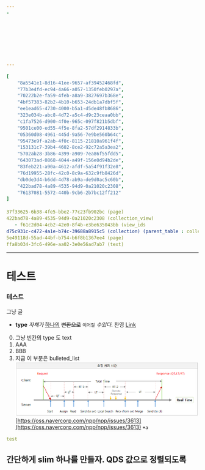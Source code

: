 ```yaml
---
- 
 
 
 
 
 
 
 
---
```

 
```yaml
[
    "8a5541e1-8d16-41ee-9657-af39452468fd",
    "77b3e4fd-ec94-4a66-a057-1350feb0297a",
    "70222b2e-fa59-4feb-a8a9-3827697b368e",
    "4bf57383-82b2-4b10-b653-24db1a7dbf5f",
    "ee1ead65-4730-4000-b5a1-d5de48fb8686",
    "323e034b-abc8-4d72-a5c4-d9c23ceaa0bb",
    "c1fa7526-d900-4f0e-965c-097f821b5dbf",
    "9501ce00-ed55-4f5e-8fa2-57df2914833b",
    "05360d08-4961-445d-9a56-7e9be560b64c",
    "95473e9f-a2ab-4f0c-8115-21810a961f4f",
    "153131c7-39b4-4602-8ce2-92c72a5a3ea2",
    "5702ab28-3b86-4399-a909-7ea86f55fdd5",
    "643073ad-0868-4044-a49f-156e0d94b2de",
    "83feb221-a90a-4612-afdf-5a54f91f32e8",
    "76d19955-28fc-42c0-8c9a-632c9fb8426d",
    "db0de3d4-b6dd-4d78-ab9a-de9d0ac5c60b",
    "422bad78-4a89-4535-94d9-0a21020c2308",
    "76137081-5572-440b-9cb6-2b7bc12ff212"
]

37f33625-6b38-4fe5-bbe2-77c23fb902bc (page)
422bad78-4a89-4535-94d9-0a21020c2308 (collection_view)
   - f61c2d04-4cb2-42e0-8f4b-e3be635043bb (view_ids
d75c931c-c472-4a1e-b74c-39688a8915c5 (collection) (parent_table : collection)
5e49118d-55ad-44bf-b754-b6f8b1367ee4 (page)
ffa8b034-3fc6-496e-aa02-3e0e56ad7ab7 (text)
```
---
# 테스트
### 테스트
 그냥 글
- **type** _자체가_ <u>하나의</u> ~~변환으로~~ `이어질` $수 있다.$ 찬영 [Link](https://chat.openai.com/chat/1417066e-8377-4a4e-ad15-14ff99dff7e4)
 
0. 그냥 빈칸의 type 도 text
  0. AAA
  0. BBB
0. 지금 이 부분은 bulleted_list 
![](/assets/95473e9f-a2ab-4f0c-8115-21810a961f4f.png)
 [https://oss.navercorp.com/npp/npp/issues/3613](https://oss.navercorp.com/npp/npp/issues/3613)
 `+a`
```yaml
test
```
 간단하게 slim 하나를 만들자. QDS 값으로 정렬되도록
---
 
